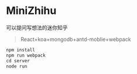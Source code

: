# MiniZhihu
可以提问写想法的迷你知乎

>React+koa+mongodb+antd-moblie+webpack

```js
npm install
npm run webpack
cd server
node run

